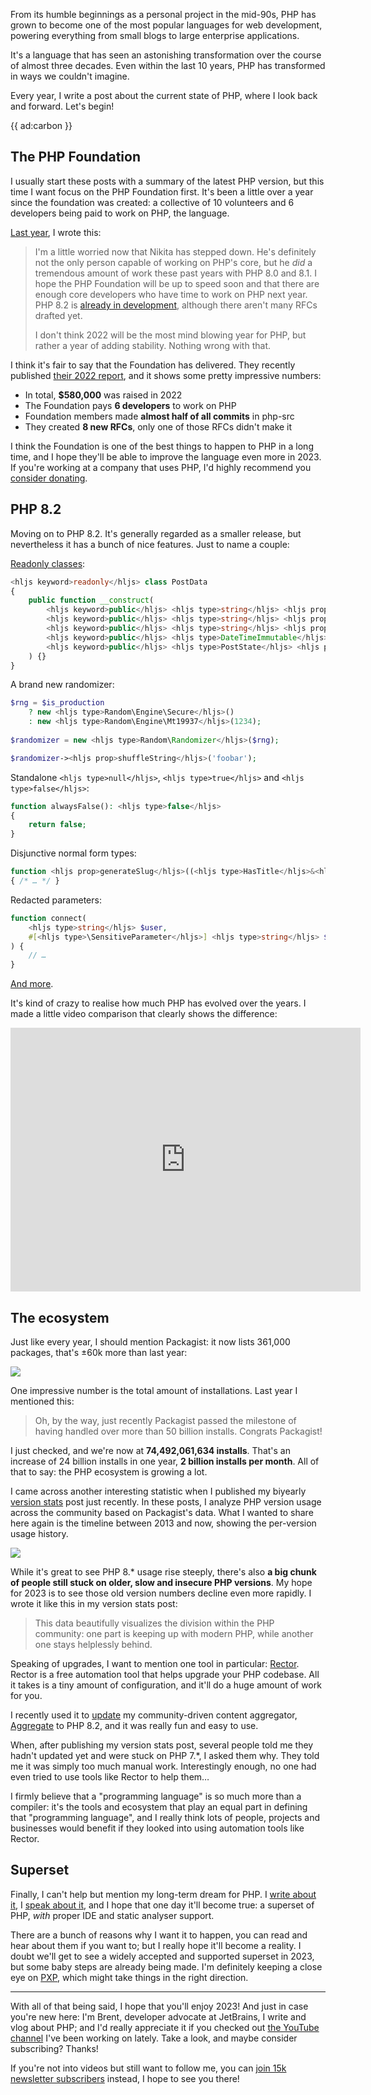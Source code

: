 From its humble beginnings as a personal project in the mid-90s, PHP has grown to become one of the most popular languages for web development, powering everything from small blogs to large enterprise applications. 

It's a language that has seen an astonishing transformation over the course of almost three decades. Even within the last 10 years, PHP has transformed in ways we couldn't imagine.

Every year, I write a post about the current state of PHP, where I look back and forward. Let's begin!

{{ ad:carbon }}

## The PHP Foundation

I usually start these posts with a summary of the latest PHP version, but this time I want focus on the PHP Foundation first. It's been a little over a year since the foundation was created: a collective of 10 volunteers and 6 developers being paid to work on PHP, the language.

[Last year](/blog/php-in-2022), I wrote this:

> I'm a little worried now that Nikita has stepped down. He's definitely not the only person capable of working on PHP's core, but he _did_ a tremendous amount of work these past years with PHP 8.0 and 8.1. I hope the PHP Foundation will be up to speed soon and that there are enough core developers who have time to work on PHP next year. PHP 8.2 is [already in development](https://wiki.php.net/rfc#php_82), although there aren't many RFCs drafted yet.
>
> I don't think 2022 will be the most mind blowing year for PHP, but rather a year of adding stability. Nothing wrong with that.

I think it's fair to say that the Foundation has delivered. They recently published [their 2022 report](https://thephp.foundation/blog/2022/11/22/transparency-and-impact-report-2022/), and it shows some pretty impressive numbers:

- In total, **$580,000** was raised in 2022
- The Foundation pays **6 developers** to work on PHP
- Foundation members made **almost half of all commits** in php-src
- They created **8 new RFCs**, only one of those RFCs didn't make it

I think the Foundation is one of the best things to happen to PHP in a long time, and I hope they'll be able to improve the language even more in 2023. If you're working at a company that uses PHP, I'd highly recommend you [consider donating](https://thephp.foundation/).

## PHP 8.2

Moving on to PHP 8.2. It's generally regarded as a smaller release, but nevertheless it has a bunch of nice features. Just to name a couple:

[Readonly classes](/blog/readonly-classes-in-php-82):


```php
<hljs keyword>readonly</hljs> class PostData
{
    public function __construct(
        <hljs keyword>public</hljs> <hljs type>string</hljs> <hljs prop>$title</hljs>,
        <hljs keyword>public</hljs> <hljs type>string</hljs> <hljs prop>$author</hljs>,
        <hljs keyword>public</hljs> <hljs type>string</hljs> <hljs prop>$body</hljs>,
        <hljs keyword>public</hljs> <hljs type>DateTimeImmutable</hljs> <hljs prop>$createdAt</hljs>,
        <hljs keyword>public</hljs> <hljs type>PostState</hljs> <hljs prop>$state</hljs>,
    ) {}
}
```

A brand new randomizer:

```php
$rng = $is_production
    ? new <hljs type>Random\Engine\Secure</hljs>()
    : new <hljs type>Random\Engine\Mt19937</hljs>(1234);
 
$randomizer = new <hljs type>Random\Randomizer</hljs>($rng);

$randomizer-><hljs prop>shuffleString</hljs>('foobar');
```

Standalone `<hljs type>null</hljs>`, `<hljs type>true</hljs>` and `<hljs type>false</hljs>`:

```php
function alwaysFalse(): <hljs type>false</hljs>
{
    return false;
}
```

Disjunctive normal form types:

```php
function <hljs prop>generateSlug</hljs>((<hljs type>HasTitle</hljs>&<hljs type>HasId</hljs>)|<hljs type>null</hljs> $post) 
{ /* … */ }
```

Redacted parameters:

```php
function connect(
    <hljs type>string</hljs> $user,
    #[<hljs type>\SensitiveParameter</hljs>] <hljs type>string</hljs> $password
) {
    // …
}
```

[And more](/blog/new-in-php-82).

It's kind of crazy to realise how much PHP has evolved over the years. I made a little video comparison that clearly shows the difference:

<iframe width="560" height="422" src="https://www.youtube.com/embed/x9bSUo6TGgY" title="YouTube video player" frameborder="0" allow="accelerometer; autoplay; clipboard-write; encrypted-media; gyroscope; picture-in-picture" allowfullscreen></iframe>

## The ecosystem

Just like every year, I should mention Packagist: it now lists 361,000 packages, that's ±60k more than last year:

[![](/resources/img/blog/php-in-2023/01.png)](/resources/img/blog/php-in-2023/01.png)

One impressive number is the total amount of installations. Last year I mentioned this:

> Oh, by the way, just recently Packagist passed the milestone of having handled over more than 50 billion installs. Congrats Packagist!

I just checked, and we're now at **74,492,061,634 installs**. That's an increase of 24 billion installs in one year, **2 billion installs per month**. All of that to say: the PHP ecosystem is growing a lot.

I came across another interesting statistic when I published my biyearly [version stats](/blog/php-version-stats-january-2023) post just recently. In these posts, I analyze PHP version usage across the community based on Packagist's data. What I wanted to share here again is the timeline between 2013 and now, showing the per-version usage history. 

[![](/resources/img/blog/version-stats/2023-jan-02.svg)](/resources/img/blog/version-stats/2023-jan-02.svg)

While it's great to see PHP 8.* usage rise steeply, there's also **a big chunk of people still stuck on older, slow and insecure PHP versions**. My hope for 2023 is to see those old version numbers decline even more rapidly. I wrote it like this in my version stats post:

> This data beautifully visualizes the division within the PHP community: one part is keeping up with modern PHP, while another one stays helplessly behind.

Speaking of upgrades, I want to mention one tool in particular: [Rector](https://github.com/rectorphp/rector). Rector is a free automation tool that helps upgrade your PHP codebase. All it takes is a tiny amount of configuration, and it'll do a huge amount of work for you.

I recently used it to [update](https://www.youtube.com/watch?v=z0Tzb6SVwr4) my community-driven content aggregator, [Aggregate](https://aggregate.stitcher.io/) to PHP 8.2, and it was really fun and easy to use.

When, after publishing my version stats post, several people told me they hadn't updated yet and were stuck on PHP 7.*, I asked them why. They told me it was simply too much manual work. Interestingly enough, no one had even tried to use tools like Rector to help them…

I firmly believe that a "programming language" is so much more than a compiler: it's the tools and ecosystem that play an equal part in defining that "programming language", and I really think lots of people, projects and businesses would benefit if they looked into using automation tools like Rector.

## Superset

Finally, I can't help but mention my long-term dream for PHP. I [write about it](/blog/we-dont-need-runtime-type-checks), I [speak about it](https://www.youtube.com/watch?v=kVww3uk7HMg), and I hope that one day it'll become true: a superset of PHP, _with_ proper IDE and static analyser support. 

There are a bunch of reasons why I want it to happen, you can read and hear about them if you want to; but I really hope it'll become a reality. I doubt we'll get to see a widely accepted and supported superset in 2023, but some baby steps are already being made. I'm definitely keeping a close eye on [PXP](https://pxplang.org/), which might take things in the right direction.

---

With all of that being said, I hope that you'll enjoy 2023! And just in case you're new here: I'm Brent, developer advocate at JetBrains, I write and vlog about PHP; and I'd really appreciate it if you checked out [the YouTube channel](https://www.youtube.com/channel/UChrO4N8wWVCnKDdjlBT5ZmQ) I've been working on lately. Take a look, and maybe consider subscribing? Thanks!

If you're not into videos but still want to follow me, you can [join 15k newsletter subscribers](https://stitcher.io/newsletter/subscribe) instead, I hope to see you there!